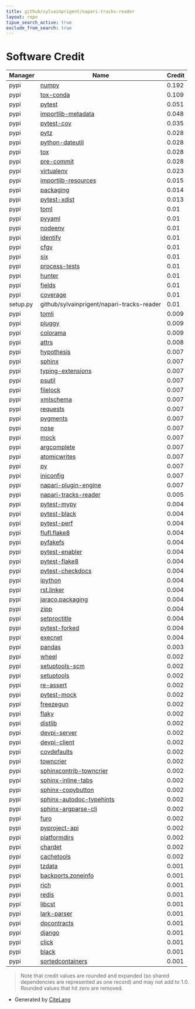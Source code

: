 ```yaml
---
title: github/sylvainprigent/napari-tracks-reader
layout: repo
tipue_search_active: true
exclude_from_search: true
---
```

# Software Credit

|Manager|Name|Credit|
|-------|----|------|
|pypi|[numpy](https://www.numpy.org)|0.192|
|pypi|[tox-conda](https://github.com/tox-dev/tox-conda)|0.109|
|pypi|[pytest](https://docs.pytest.org/en/latest/)|0.051|
|pypi|[importlib-metadata](https://github.com/python/importlib_metadata)|0.048|
|pypi|[pytest-cov](https://github.com/pytest-dev/pytest-cov)|0.035|
|pypi|[pytz](http://pythonhosted.org/pytz)|0.028|
|pypi|[python-dateutil](https://github.com/dateutil/dateutil)|0.028|
|pypi|[tox](https://tox.readthedocs.io)|0.028|
|pypi|[pre-commit](https://github.com/pre-commit/pre-commit)|0.028|
|pypi|[virtualenv](https://pypi.org/project/virtualenv)|0.023|
|pypi|[importlib-resources](https://pypi.org/project/importlib-resources)|0.015|
|pypi|[packaging](https://pypi.org/project/packaging)|0.014|
|pypi|[pytest-xdist](https://github.com/pytest-dev/pytest-xdist)|0.013|
|pypi|[toml](https://pypi.org/project/toml)|0.01|
|pypi|[pyyaml](https://pypi.org/project/pyyaml)|0.01|
|pypi|[nodeenv](https://pypi.org/project/nodeenv)|0.01|
|pypi|[identify](https://pypi.org/project/identify)|0.01|
|pypi|[cfgv](https://pypi.org/project/cfgv)|0.01|
|pypi|[six](https://pypi.org/project/six)|0.01|
|pypi|[process-tests](https://pypi.org/project/process-tests)|0.01|
|pypi|[hunter](https://pypi.org/project/hunter)|0.01|
|pypi|[fields](https://pypi.org/project/fields)|0.01|
|pypi|[coverage](https://pypi.org/project/coverage)|0.01|
|setup.py|github/sylvainprigent/napari-tracks-reader|0.01|
|pypi|[tomli](https://pypi.org/project/tomli)|0.009|
|pypi|[pluggy](https://pypi.org/project/pluggy)|0.009|
|pypi|[colorama](https://pypi.org/project/colorama)|0.009|
|pypi|[attrs](https://pypi.org/project/attrs)|0.008|
|pypi|[hypothesis](https://hypothesis.works)|0.007|
|pypi|[sphinx](https://pypi.org/project/sphinx)|0.007|
|pypi|[typing-extensions](https://pypi.org/project/typing-extensions)|0.007|
|pypi|[psutil](https://pypi.org/project/psutil)|0.007|
|pypi|[filelock](https://pypi.org/project/filelock)|0.007|
|pypi|[xmlschema](https://pypi.org/project/xmlschema)|0.007|
|pypi|[requests](https://pypi.org/project/requests)|0.007|
|pypi|[pygments](https://pypi.org/project/pygments)|0.007|
|pypi|[nose](https://pypi.org/project/nose)|0.007|
|pypi|[mock](https://pypi.org/project/mock)|0.007|
|pypi|[argcomplete](https://pypi.org/project/argcomplete)|0.007|
|pypi|[atomicwrites](https://pypi.org/project/atomicwrites)|0.007|
|pypi|[py](https://pypi.org/project/py)|0.007|
|pypi|[iniconfig](https://pypi.org/project/iniconfig)|0.007|
|pypi|[napari-plugin-engine](https://github.com/napari/napari-plugin-engine)|0.007|
|pypi|[napari-tracks-reader](https://github.com/sylvainprigent/napari-tracks-reader)|0.005|
|pypi|[pytest-mypy](https://pypi.org/project/pytest-mypy)|0.004|
|pypi|[pytest-black](https://pypi.org/project/pytest-black)|0.004|
|pypi|[pytest-perf](https://pypi.org/project/pytest-perf)|0.004|
|pypi|[flufl.flake8](https://pypi.org/project/flufl.flake8)|0.004|
|pypi|[pyfakefs](https://pypi.org/project/pyfakefs)|0.004|
|pypi|[pytest-enabler](https://pypi.org/project/pytest-enabler)|0.004|
|pypi|[pytest-flake8](https://pypi.org/project/pytest-flake8)|0.004|
|pypi|[pytest-checkdocs](https://pypi.org/project/pytest-checkdocs)|0.004|
|pypi|[ipython](https://pypi.org/project/ipython)|0.004|
|pypi|[rst.linker](https://pypi.org/project/rst.linker)|0.004|
|pypi|[jaraco.packaging](https://pypi.org/project/jaraco.packaging)|0.004|
|pypi|[zipp](https://pypi.org/project/zipp)|0.004|
|pypi|[setproctitle](https://pypi.org/project/setproctitle)|0.004|
|pypi|[pytest-forked](https://pypi.org/project/pytest-forked)|0.004|
|pypi|[execnet](https://pypi.org/project/execnet)|0.004|
|pypi|[pandas](https://pandas.pydata.org)|0.003|
|pypi|[wheel](https://pypi.org/project/wheel)|0.002|
|pypi|[setuptools-scm](https://pypi.org/project/setuptools-scm)|0.002|
|pypi|[setuptools](https://pypi.org/project/setuptools)|0.002|
|pypi|[re-assert](https://pypi.org/project/re-assert)|0.002|
|pypi|[pytest-mock](https://pypi.org/project/pytest-mock)|0.002|
|pypi|[freezegun](https://pypi.org/project/freezegun)|0.002|
|pypi|[flaky](https://pypi.org/project/flaky)|0.002|
|pypi|[distlib](https://pypi.org/project/distlib)|0.002|
|pypi|[devpi-server](https://pypi.org/project/devpi-server)|0.002|
|pypi|[devpi-client](https://pypi.org/project/devpi-client)|0.002|
|pypi|[covdefaults](https://pypi.org/project/covdefaults)|0.002|
|pypi|[towncrier](https://pypi.org/project/towncrier)|0.002|
|pypi|[sphinxcontrib-towncrier](https://pypi.org/project/sphinxcontrib-towncrier)|0.002|
|pypi|[sphinx-inline-tabs](https://pypi.org/project/sphinx-inline-tabs)|0.002|
|pypi|[sphinx-copybutton](https://pypi.org/project/sphinx-copybutton)|0.002|
|pypi|[sphinx-autodoc-typehints](https://pypi.org/project/sphinx-autodoc-typehints)|0.002|
|pypi|[sphinx-argparse-cli](https://pypi.org/project/sphinx-argparse-cli)|0.002|
|pypi|[furo](https://pypi.org/project/furo)|0.002|
|pypi|[pyproject-api](https://pypi.org/project/pyproject-api)|0.002|
|pypi|[platformdirs](https://pypi.org/project/platformdirs)|0.002|
|pypi|[chardet](https://pypi.org/project/chardet)|0.002|
|pypi|[cachetools](https://pypi.org/project/cachetools)|0.002|
|pypi|[tzdata](https://pypi.org/project/tzdata)|0.001|
|pypi|[backports.zoneinfo](https://pypi.org/project/backports.zoneinfo)|0.001|
|pypi|[rich](https://pypi.org/project/rich)|0.001|
|pypi|[redis](https://pypi.org/project/redis)|0.001|
|pypi|[libcst](https://pypi.org/project/libcst)|0.001|
|pypi|[lark-parser](https://pypi.org/project/lark-parser)|0.001|
|pypi|[dpcontracts](https://pypi.org/project/dpcontracts)|0.001|
|pypi|[django](https://pypi.org/project/django)|0.001|
|pypi|[click](https://pypi.org/project/click)|0.001|
|pypi|[black](https://pypi.org/project/black)|0.001|
|pypi|[sortedcontainers](https://pypi.org/project/sortedcontainers)|0.001|


> Note that credit values are rounded and expanded (so shared dependencies are represented as one record) and may not add to 1.0. Rounded values that hit zero are removed.


- Generated by [CiteLang](https://github.com/vsoch/citelang)
